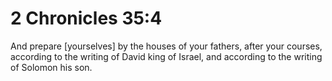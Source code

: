 # 2 Chronicles 35:4

And prepare [yourselves] by the houses of your fathers, after your courses, according to the writing of David king of Israel, and according to the writing of Solomon his son.